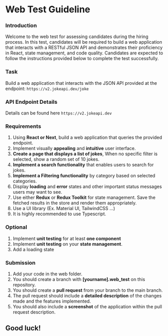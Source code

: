 # Web Test Guideline

### Introduction

Welcome to the web test for assessing candidates during the hiring process. In this test, candidates will be required to build a web application that interacts with a RESTful JSON API and demonstrates their proficiency in React, state management, and code quality. Candidates are expected to follow the instructions provided below to complete the test successfully.

### Task

Build a web application that interacts with the JSON API provided at the endpoint: `https://v2.jokeapi.dev/joke`

### API Endpoint Details

Details can be found here `https://v2.jokeapi.dev`

### Requirements

1. Using **React or Next**, build a web application that queries the provided endpoint.
2. Implement visually **appealing** and **intuitive** user interface.
3. **Create a page that displays a list of jokes**, When no specific filter is selected, show a random set of 10 jokes.
4. **Implement a search functionality** that enables users to search for jokes.
5. **Implement a Filtering functionality** by category based on selected categories.
6. Display **loading** and **error** states and other important status messages users may want to see.
7. Use either **Redux** or **Redux Toolkit** for state management. Save the fetched results in the store and render them appropriately.
8. Use a UI library (Ex. Material UI, TailwindCSS ...)
9. It is highly recommended to use Typescript.

### Optional

1. Implement **unit testing** for at least **one component**
2. Implement **unit testing** on your **state management**.
3. Add a loading state

### Submission

1. Add your code in the web folder.
2. You should create a branch with **[yourname].web_test** on this repository.
3. You should create a **pull request** from your branch to the main branch.
4. The pull request should include a **detailed description** of the changes made and the features implemented.
5. You should also include a **screenshot** of the application within the pull request description.

## Good luck!
